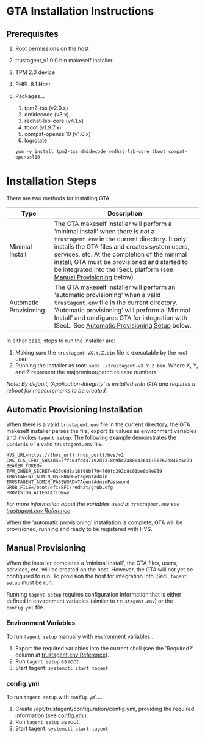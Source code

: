 # GTA Installation Instructions

## Prerequisites
1. Root permissions on the host 
2. trustagent_v1.0.0.bin makeself installer
3. TPM 2.0 device
4. RHEL 8.1 Host
5. Packages...
    1. tpm2-tss (v2.0.x)
    2. dmidecode (v3.x)
    3. redhat-lsb-core (v4.1.x)
    4. tboot (v1.9.7.x)
    5. compat-openssl10 (v1.0.x)
    6. logrotate

    `yum -y install tpm2-tss dmidecode redhat-lsb-core tboot compat-openssl10`

# Installation Steps
There are two methods for installing GTA.

|Type|Description|
|----|-----------|
|Minimal Install|The GTA makeself installer will perform a 'minimal install' when there is *not* a `trustagent.env` in the current directory. It only installs the GTA files and creates system users, services, etc.  At the completion of the minimal install, GTA must be provisioned and started to be integrated into the ISecL platform (see [Manual Provisioning](#Manual-Provisioning) below).|
|Automatic Provisioning|The GTA makeself installer will perform an 'automatic provisioning' when a valid `trustagent.env` file in the current directory.  'Automatic provisioning' will perform a 'Minimal Install' and configures GTA for integration with ISecL.  See [Automatic Provisioning Setup](#Automatic-Provisioning-Installation) below.|

In either case, steps to run the installer are:
1. Making sure the `trustagent-vX.Y.Z.bin` file is executable by the root user.
2. Running the installer as root: `sudo ./trustagent-vX.Y.Z.bin`.
Where X, Y, and Z represent the major/minor/patch release numbers.

*Note: By default, 'Application-Integrity' is installed with GTA and requires a reboot for measurements to be created.*

## Automatic Provisioning Installation
When there is a valid `trustagent.env` file in the current directory, the GTA makeself installer parses the file, export its values as environment variables and invokes `tagent setup`.  The following example demonstrates the contents of a valid `trustagent.env` file.

```
HVS_URL=https://{hvs_url}:{hvs_port}/hvs/v2
CMS_TLS_CERT_SHA384=7ff464fdd47192d7218e9bc7a80043641196762b840c5c79
BEARER_TOKEN=
TPM_OWNER_SECRET=625d6d8a18f98bf794760fd392b8c01be0b4e959
TRUSTAGENT_ADMIN_USERNAME=tagentadmin
TRUSTAGENT_ADMIN_PASSWORD=TAgentAdminPassword
GRUB_FILE=/boot/efi/EFI/redhat/grub.cfg
PROVISION_ATTESTATION=y
```
*For more information about the variables used in `trustagent.env` see [trustagent.env Reference](LLD.md#trustagent.env-Reference)*

When the 'automatic provisioning' installation is complete, GTA will be provisioned, running and ready to be registered with HVS.

## Manual Provisioning
When the installer completes a 'minimal install', the GTA files, users, services, etc. will be created on the host.  However, the GTA will not yet be configured to run.  To provision the host for integration into ISecl, `tagent setup` must be run.

Running `tagent setup` requires configuration information that is either defined in environment variables (similar to `trustagent.env`) or the `config.yml` file.

### Environment Variables
To run `tagent setup` manually with environment variables...
1. Export the required variables into the current shell (see the 'Required?' column at [trustagent.env Reference](LLD.md#trustagent.env-Reference)).
2. Run `tagent setup` as root.
3. Start tagent: `systemctl start tagent`

### config.yml
To run `tagent setup` with `config.yml`...
1. Create /opt/trustagent/configuration/config.yml, providing the required information (see [config.yml](LLD.md#config.yml)).
2. Run `tagent setup` as root.
3. Start tagent: `systemctl start tagent`